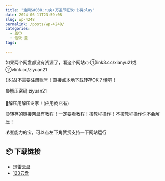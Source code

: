 ```yaml
---
title: "渔网&#038;ru夹+万圣节狂欢+书房play"
date: 2024-06-11T23:59:08
slug: wp-4248
permalink: /posts/wp-4248/
categories:
  - 盖📺
  - 恰饭·盖
tags:

---
```


如果两个网盘都没有资源了，看这个网站👉①link3.cc/xianyu21或②vlink.cc/ziyuan21

(本站)不需要注册账号！直接点本地下载转存OK？懂吧！

🟢解压密码:ziyuan21

🔵解压用解压专家！(应用商店有)

🟡转存的链接网盘有教程！一定要看教程！按教程操作！不按教程操作你不会解压！

💰🈶能力的宝，可以点左下角赞赏支持一下网站运行

## 📦 下载链接
- [迅雷云盘](https://blziyuan21.com/pay-download/4248?key=feb71eb8f4&down_id=0)
- [123云盘](https://blziyuan21.com/pay-download/4248?key=feb71eb8f4&down_id=1)


